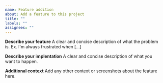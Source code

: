```yaml
---
name: Feature addition
about: Add a feature to this project
title: ""
labels: ""
assignees: ""
---
```


**Describe your feature**
A clear and concise description of what the problem is. Ex. I'm always frustrated when [...]

**Describe your implentation**
A clear and concise description of what you want to happen.

**Additional context**
Add any other context or screenshots about the feature here.
